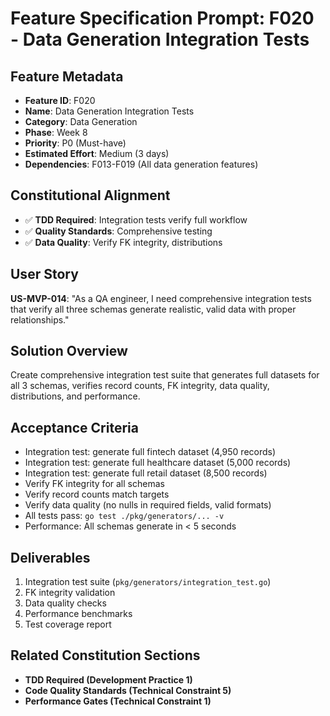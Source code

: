 # Feature Specification Prompt: F020 - Data Generation Integration Tests

## Feature Metadata
- **Feature ID**: F020
- **Name**: Data Generation Integration Tests
- **Category**: Data Generation
- **Phase**: Week 8
- **Priority**: P0 (Must-have)
- **Estimated Effort**: Medium (3 days)
- **Dependencies**: F013-F019 (All data generation features)

## Constitutional Alignment
- ✅ **TDD Required**: Integration tests verify full workflow
- ✅ **Quality Standards**: Comprehensive testing
- ✅ **Data Quality**: Verify FK integrity, distributions

## User Story
**US-MVP-014**: "As a QA engineer, I need comprehensive integration tests that verify all three schemas generate realistic, valid data with proper relationships."

## Solution Overview
Create comprehensive integration test suite that generates full datasets for all 3 schemas, verifies record counts, FK integrity, data quality, distributions, and performance.

## Acceptance Criteria
- Integration test: generate full fintech dataset (4,950 records)
- Integration test: generate full healthcare dataset (5,000 records)
- Integration test: generate full retail dataset (8,500 records)
- Verify FK integrity for all schemas
- Verify record counts match targets
- Verify data quality (no nulls in required fields, valid formats)
- All tests pass: `go test ./pkg/generators/... -v`
- Performance: All schemas generate in < 5 seconds

## Deliverables
1. Integration test suite (`pkg/generators/integration_test.go`)
2. FK integrity validation
3. Data quality checks
4. Performance benchmarks
5. Test coverage report

## Related Constitution Sections
- **TDD Required (Development Practice 1)**
- **Code Quality Standards (Technical Constraint 5)**
- **Performance Gates (Technical Constraint 1)**
